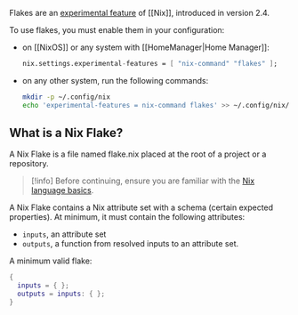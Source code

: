 Flakes are an [experimental feature][experimental] of [[Nix]], introduced in version 2.4.

To use flakes, you must enable them in your configuration:
 - on [[NixOS]] or any system with [[HomeManager|Home Manager]]:
   ```nix
   nix.settings.experimental-features = [ "nix-command" "flakes" ];
   ```
 - on any other system, run the following commands:
   ```bash
   mkdir -p ~/.config/nix
   echo 'experimental-features = nix-command flakes' >> ~/.config/nix/nix.conf
   ```

## What is a Nix Flake?

A Nix Flake is a file named flake.nix placed at the root of a project or a repository.

> [!info]
> Before continuing, ensure you are familiar with the [Nix language basics].

A Nix Flake contains a Nix attribute set with a schema (certain expected properties).
At minimum, it must contain the following attributes:
 - `inputs`, an attribute set
 - `outputs`, a function from resolved inputs to an attribute set.

A minimum valid flake:
```nix
{
  inputs = { };
  outputs = inputs: { };
}
```

[Nix language basics]: https://nix.dev/tutorials/nix-language
[experimental]: https://nixos.org/manual/nix/stable/contributing/experimental-features.html
